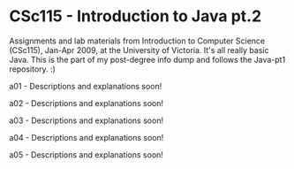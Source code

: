 CSc115 - Introduction to Java pt.2
========

Assignments and lab materials from Introduction to Computer Science (CSc115), Jan-Apr 2009, at the University of Victoria. It's all really basic Java. This is the part of my post-degree info dump and follows the Java-pt1 repository. :)

a01 - Descriptions and explanations soon!

a02 - Descriptions and explanations soon!

a03 - Descriptions and explanations soon!

a04 - Descriptions and explanations soon!

a05 - Descriptions and explanations soon!
